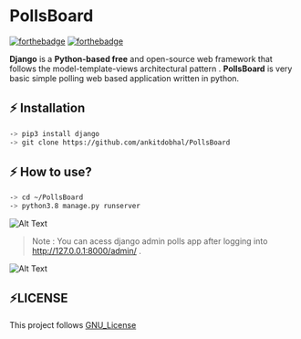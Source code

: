 # PollsBoard
[![forthebadge](https://forthebadge.com/images/badges/built-with-love.svg)](https://forthebadge.com)
[![forthebadge](https://forthebadge.com/images/badges/made-with-python.svg)](https://forthebadge.com)

**Django** is a **Python-based free** and open-source web framework that follows the model-template-views architectural pattern . **PollsBoard** is very basic simple polling web based application written in python.

## ⚡ Installation
```bash
-> pip3 install django
-> git clone https://github.com/ankitdobhal/PollsBoard
```
## ⚡ How to use?
```bash
-> cd ~/PollsBoard
-> python3.8 manage.py runserver
```
![Alt Text](https://dev-to-uploads.s3.amazonaws.com/i/td41sx3h3fecr0i5uidp.png)

> Note : You can acess django admin polls app after logging into http://127.0.0.1:8000/admin/ .

![Alt Text](https://dev-to-uploads.s3.amazonaws.com/i/w63tvn26l7ylmv6i6t9m.png)

## ⚡LICENSE
This project follows [GNU_License](LICENSE) 